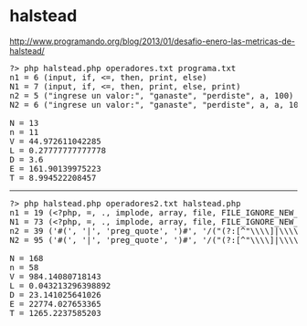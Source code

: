halstead
========

http://www.programando.org/blog/2013/01/desafio-enero-las-metricas-de-halstead/


<pre>
?> php halstead.php operadores.txt programa.txt
n1 = 6 (input, if, &lt;=, then, print, else)
N1 = 7 (input, if, &lt;=, then, print, else, print)
n2 = 5 ("ingrese un valor:", "ganaste", "perdiste", a, 100)
N2 = 6 ("ingrese un valor:", "ganaste", "perdiste", a, a, 100)

N = 13
n = 11
V = 44.972611042285
L = 0.27777777777778
D = 3.6
E = 161.90139975223
T = 8.994522208457
</pre>

-----------------------------------

<pre>
?> php halstead.php operadores2.txt halstead.php
n1 = 19 (&lt;?php, =, ., implode, array, file, FILE_IGNORE_NEW_LINES, if, preg_match_all, foreach, as, str_replace, preg_replace, sizeof, +, *, log, /, print)
N1 = 73 (&lt;?php, =, ., implode, array, file, FILE_IGNORE_NEW_LINES, ., =, file, =, array, if, preg_match_all, =, foreach, as, =, str_replace, =, array, if, preg_match_all, =, =, preg_replace, if, preg_match_all, =, array, =, array, =, array, =, sizeof, =, sizeof, =, sizeof, =, sizeof, =, +, =, +, =, *, log, =, /, *, /, =, *, print, ., implode, ., ., implode, ., ., implode, ., ., implode, ., ., /, ., ., /)
n2 = 39 ('#(', '|', 'preg_quote', ')#', '/("(?:[^"\\\\]|\\\\.)*"|\'(?:[^\'\\\\]|\\\\.)*\')/', ' ', '/\b(\w+)\b/', "n1 = $nn1 (", ', ', ")\nN1 = $NN1 (", ")\nn2 = $nn2 (", ")\nN2 = $NN2 (", ")\n\nN = $N\nn = $n\nV = $V\nL = ", "\nD = $D\nE = $E\nT = ", op, _map, argv, 1, code, _get_contents, 2, N2, m, s, N1, _merge, n1, _unique, n2, nn1, nn2, NN1, NN2, N, n, V, D, E, 18)
N2 = 95 ('#(', '|', 'preg_quote', ')#', '/("(?:[^"\\\\]|\\\\.)*"|\'(?:[^\'\\\\]|\\\\.)*\')/', ' ', ' ', '/\b(\w+)\b/', "n1 = $nn1 (", ', ', ")\nN1 = $NN1 (", ', ', ")\nn2 = $nn2 (", ', ', ")\nN2 = $NN2 (", ', ', ")\n\nN = $N\nn = $n\nV = $V\nL = ", "\nD = $D\nE = $E\nT = ", op, _map, argv, 1, code, _get_contents, argv, 2, N2, code, m, N2, m, 1, m, 1, s, code, s, code, N1, op, code, m, N1, m, 1, code, op, code, code, m, N2, _merge, N2, m, 1, n1, _unique, N1, n2, _unique, N2, nn1, n1, nn2, n2, NN1, N1, NN2, N2, N, NN1, NN2, n, nn1, nn2, V, N, n, 2, D, nn1, 2, NN2, nn2, E, V, D, n1, N1, n2, N2, 1, D, E, 18)

N = 168
n = 58
V = 984.14080718143
L = 0.043213296398892
D = 23.141025641026
E = 22774.027653365
T = 1265.2237585203
</pre>

